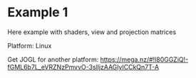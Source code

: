 # Example 1
Here example with shaders, view and projection matrices

Platform: Linux

Get JOGL for another platform: https://mega.nz/#!l80GGZiQ!-fGML6b7L_eVRZNzPmvvO-3slljzAAGlyICCkQn7T-A
